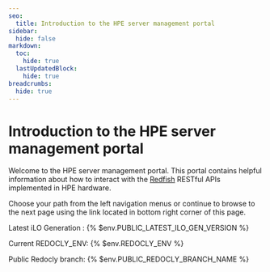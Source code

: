 ```yaml
---
seo:
  title: Introduction to the HPE server management portal
sidebar:
  hide: false
markdown:
  toc:
    hide: true
  lastUpdatedBlock:
    hide: true
breadcrumbs:
  hide: true
---
```


# Introduction to the HPE server management portal

Welcome to the HPE server management portal. This portal contains helpful
information about how to interact with the
<a href="https://www.dmtf.org/standards/redfish" target="_blank">Redfish</a>
RESTful APIs implemented in HPE hardware.

Choose your path from the left navigation menus or continue to browse to the
next page using the link located in bottom right corner of this page.

Latest iLO Generation : {% $env.PUBLIC_LATEST_ILO_GEN_VERSION %}

Current REDOCLY_ENV:  {% $env.REDOCLY_ENV %}

Public Redocly branch:  {% $env.PUBLIC_REDOCLY_BRANCH_NAME %}


